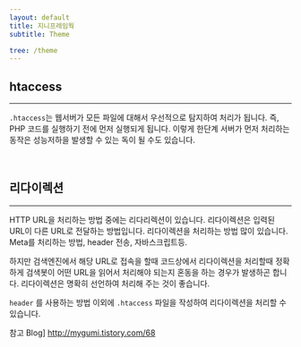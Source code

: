 ```yaml
---
layout: default
title: 지니프레임웍
subtitle: Theme

tree: /theme
---
```


## htaccess
---

`.htaccess`는 웹서버가 모든 파일에 대해서 우선적으로 탐지하여 처리가 됩니다. 즉, PHP 코드를 실행하기 전에 먼저 실행되게 됩니다.
이렇게 한단계 서버가 먼저 처리하는 동작은 성능저하을 발생할 수 있는 독이 될 수도 있습니다.

<br>

## 리다이렉션
---

HTTP URL을 처리하는 방법 중에는 리다리렉션이 있습니다. 리다이렉션은 입력된 URL이 다른 URL로 전달하는 방법입니다. 리다이렉션을 처리하는 방법 많이 있습니다.
Meta를 처리하는 방법, header 전송, 자바스크립트등.

하지만 검색엔진에서 해당 URL로 접속을 할때 코드상에서 리다이렉션을 처리할때 정확하게 검색봇이 어떤 URL을 읽어서 처리해야 되는지 혼동을 하는 경우가 발생하곤 합니다.
리다이렉션은 명확히 선언하여 처리해 주는 것이 좋습니다.

`header` 를 사용하는 방법 이외에 `.htaccess` 파일을 작성하여 리다이렉션을 처리할 수 있습니다.

참고 Blog]
http://mygumi.tistory.com/68

